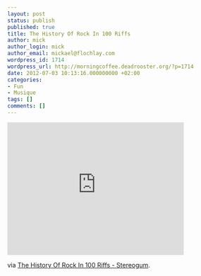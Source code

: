```yaml
---
layout: post
status: publish
published: true
title: The History Of Rock In 100 Riffs
author: mick
author_login: mick
author_email: mickael@flochlay.com
wordpress_id: 1714
wordpress_url: http://morningcoffee.deadrooster.org/?p=1714
date: 2012-07-03 10:13:16.000000000 +02:00
categories:
- Fun
- Musique
tags: []
comments: []
---
```

<iframe src="http://player.vimeo.com/video/43426940" width="400" height="300" frameborder="0" webkitAllowFullScreen mozallowfullscreen allowFullScreen></iframe>

via <a href="http://stereogum.com/1082562/the-history-of-rock-in-100-riffs/video/?utm_source=feedburner&amp;utm_medium=feed&amp;utm_campaign=Feed%3A+stereogum%2FcBYa+%28stereogum%29">The History Of Rock In 100 Riffs - Stereogum</a>.
